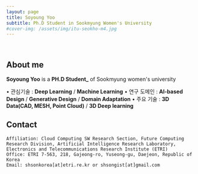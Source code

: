 ```yaml
---
layout: page
title: Soyoung Yoo
subtitle: Ph.D Student in Sookmyung Women's University
#cover-img: /assets/img/itu-seokho-m4.jpg
---
```


<br/>

## About me

**Soyoung Yoo** is a **PH.D Student_** of Sookmyung women's university 

• 관심기술 : **Deep Learning** / **Machine Learning** 
• 연구 도메인 : **AI-based Design** / **Generative Design** / **Domain Adaptation**
• 주요 기술 : **3D Data(CAD, MESH, Point Cloud)** / **3D Deep learning**   

## Contact

```
Affiliation: Cloud Computing SW Research Section, Future Computing Research Division, Artificial Intelligence Research Laboratory, Electronics and Telecommunications Research Institute (ETRI)
Office: ETRI 7-563, 218, Gajeong-ro, Yuseong-gu, Daejeon, Republic of Korea
Email: shsonkorea[at]etri.re.kr or shsongist[at]gmail.com
```
